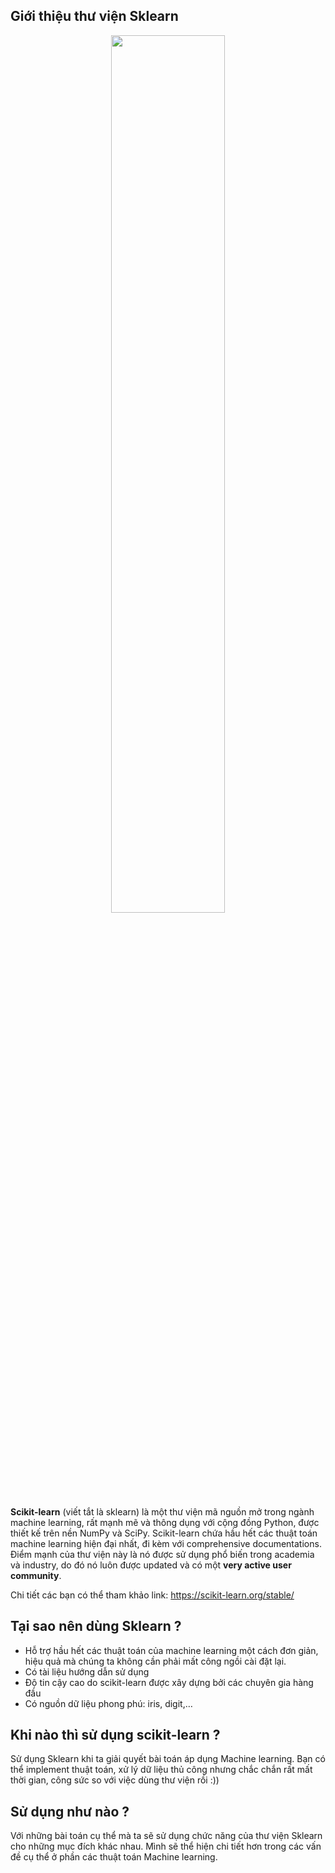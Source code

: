 ## Giới thiệu thư viện Sklearn

<p align = "center"><img src = "https://upload.wikimedia.org/wikipedia/commons/thumb/0/05/Scikit_learn_logo_small.svg/1200px-Scikit_learn_logo_small.svg.png" width = 60% height = 60%></p>

**Scikit-learn** (viết tắt là sklearn) là một thư viện mã nguồn mở trong ngành machine learning, rất mạnh mẽ và thông dụng với cộng đồng Python, được thiết kế trên nền NumPy và SciPy. Scikit-learn chứa hầu hết các thuật toán machine learning hiện đại nhất, đi kèm với comprehensive documentations. Điểm mạnh của thư viện này là nó được sử dụng phổ biến trong academia và industry, do đó nó luôn được updated và có một **very active user community**.

Chi tiết các bạn có thể tham khảo link: https://scikit-learn.org/stable/

## Tại sao nên dùng Sklearn ?

* Hỗ trợ hầu hết các thuật toán của machine learning một cách đơn giản, hiệu quả mà chúng ta không cần phải mất công ngồi cài đặt lại.
* Có tài liệu hướng dẫn sử dụng
* Độ tin cậy cao do scikit-learn được xây dựng bởi các chuyên gia hàng đầu
* Có nguồn dữ liệu phong phú: iris, digit,…

## Khi nào thì sử dụng scikit-learn ?

Sử dụng Sklearn khi ta giải quyết bài toán áp dụng Machine learning. Bạn có thể implement thuật toán, xử lý dữ liệu thủ công nhưng chắc chắn rất mất thời gian, công sức so với việc dùng thư viện rồi :))

## Sử dụng như nào ?

Với những bài toán cụ thể mà ta sẽ sử dụng chức năng của thư viện Sklearn cho những mục đích khác nhau. Mình sẽ thể hiện chi tiết hơn trong các vấn đề cụ thể ở phần các thuật toán Machine learning.
